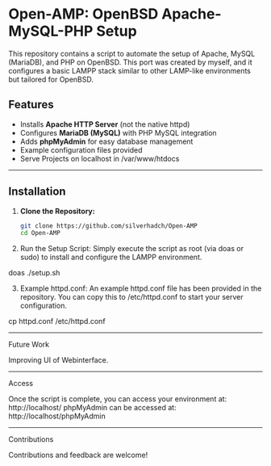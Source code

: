 # Open-AMP: OpenBSD Apache-MySQL-PHP Setup

This repository contains a script to automate the setup of Apache, MySQL (MariaDB), and PHP on OpenBSD. This port was created by myself, and it configures a basic LAMPP stack similar to other LAMP-like environments but tailored for OpenBSD.

## Features
- Installs **Apache HTTP Server** (not the native httpd)
- Configures **MariaDB (MySQL)** with PHP MySQL integration
- Adds **phpMyAdmin** for easy database management
- Example configuration files provided
- Serve Projects on localhost in /var/www/htdocs

---

## Installation

1. **Clone the Repository:**
   ```sh
   git clone https://github.com/silverhadch/Open-AMP
   cd Open-AMP

2. Run the Setup Script:
Simply execute the script as root (via doas or sudo) to install and configure the LAMPP environment.

doas ./setup.sh

3. Example httpd.conf:
An example httpd.conf file has been provided in the repository. You can copy this to /etc/httpd.conf to start your server configuration.

cp httpd.conf /etc/httpd.conf


---

Future Work

Improving UI of Webinterface.


---

Access

Once the script is complete, you can access your environment at:
http://localhost/
phpMyAdmin can be accessed at:
http://localhost/phpMyAdmin


---

Contributions

Contributions and feedback are welcome!

